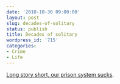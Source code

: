 ```yaml
---
date: '2010-10-30 09:00:00'
layout: post
slug: decades-of-solitary
status: publish
title: Decades of solitary
wordpress_id: '715'
categories:
- Crime
- Life
---
```


[Long story short, our prison system sucks](http://www.westword.com/content/printVersion/525864/).
